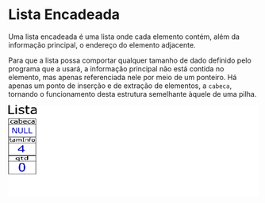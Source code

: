 # Lista Encadeada

Uma lista encadeada é uma lista onde cada elemento contém, além da informação principal, o endereço do elemento adjacente.

Para que a lista possa comportar qualquer tamanho de dado definido pelo programa que a usará, a informação principal não está contida no elemento, mas apenas referenciada nele por meio de um ponteiro. Há apenas um ponto de inserção e de extração de elementos, a ```cabeca```, tornando o funcionamento desta estrutura semelhante àquele de uma pilha.

![image](lista.gif)
